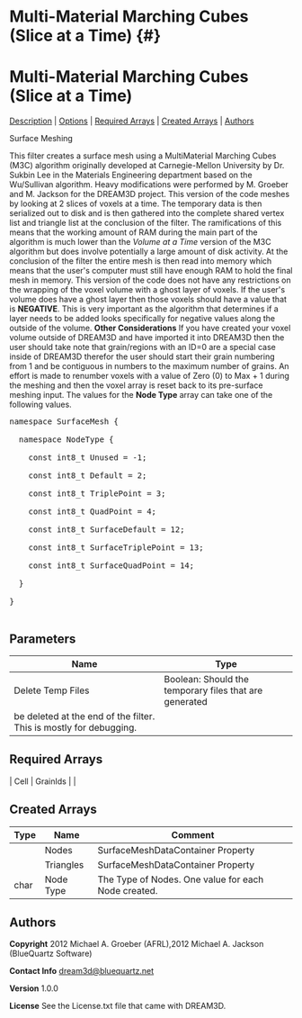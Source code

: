 
Multi-Material Marching Cubes (Slice at a Time) {#}
======
<h1 class="pHeading1">Multi-Material Marching Cubes (Slice at a Time)</h1>
<p class="pCellBody">
<a href="../SurfaceMeshFilters/LeeMarchingCubes.html#wp2">Description</a>
| <a href="../SurfaceMeshFilters/LeeMarchingCubes.html#wp3">Options</a>
| <a href="../SurfaceMeshFilters/LeeMarchingCubes.html#wp4">Required Arrays</a>
| <a href="../SurfaceMeshFilters/LeeMarchingCubes.html#wp5">Created Arrays</a>
| <a href="../SurfaceMeshFilters/LeeMarchingCubes.html#wp1">Authors</a> 

Surface Meshing


This filter creates a surface mesh using a MultiMaterial Marching Cubes (M3C) algorithm originally
 developed at Carnegie-Mellon University by Dr. Sukbin Lee in the Materials Engineering
 department based on the Wu/Sullivan algorithm. Heavy modifications were performed by
 M. Groeber and M. Jackson for the DREAM3D project.
 This version of the code meshes by looking at 2 slices of voxels at a time. The temporary data is
 then serialized out to disk and is then gathered into the complete shared vertex list and triangle
 list at the conclusion of the filter. The ramifications of this means that the working amount of RAM
 during the main part of the algorithm is much lower than the _Volume at a Time_ version of the
 M3C algorithm but does involve potentially a large amount of disk activity. At the conclusion of the
 filter the entire mesh is then read into memory which means that the user's computer must still have
 enough RAM to hold the final mesh in memory.
 This version of the code does not have any restrictions on the wrapping of the voxel volume with a
 ghost layer of voxels. If the user's volume does have a ghost layer then those voxels should have a
 value that is __NEGATIVE__. This is very important as the algorithm that determines if a layer needs
 to be added looks specifically for negative values along the outside of the volume.
__Other Considerations__ If you have created your voxel volume outside of DREAM3D and have imported it into DREAM3D
 then the user should take note that grain/regions with an ID=0 are a special case inside of DREAM3D therefor the user
 should start their grain numbering from 1 and be contiguous in numbers to the maximum number of grains. An effort is made to renumber
 voxels with a value of Zero (0) to Max + 1 during the meshing and then the voxel array is reset back to its pre-surface meshing
 input.
The values for the __Node Type__ array can take one of the following values.
<pre>
namespace SurfaceMesh {<br/>
  namespace NodeType {<br/>
    const int8_t Unused = -1;<br/>
    const int8_t Default = 2;<br/>
    const int8_t TriplePoint = 3;<br/>
    const int8_t QuadPoint = 4;<br/>
    const int8_t SurfaceDefault = 12;<br/>
    const int8_t SurfaceTriplePoint = 13;<br/>
    const int8_t SurfaceQuadPoint = 14;<br/>
  }<br/>
}<br/>
</pre>

## Parameters ##

| Name | Type |
|------|------|
| Delete Temp Files | Boolean: Should the temporary files that are generated
be deleted at the end of the filter. This is mostly for debugging. |

## Required Arrays ##



| Cell | GrainIds |  |

## Created Arrays ##

| Type | Name | Comment |
|------|------|---------|
|  | Nodes | SurfaceMeshDataContainer Property |
|  | Triangles | SurfaceMeshDataContainer Property |
| char | Node Type | The Type of Nodes. One value for each Node created. |

## Authors ##

**Copyright** 2012 Michael A. Groeber (AFRL),2012 Michael A. Jackson (BlueQuartz Software)

**Contact Info** dream3d@bluequartz.net

**Version** 1.0.0

**License**  See the License.txt file that came with DREAM3D.



